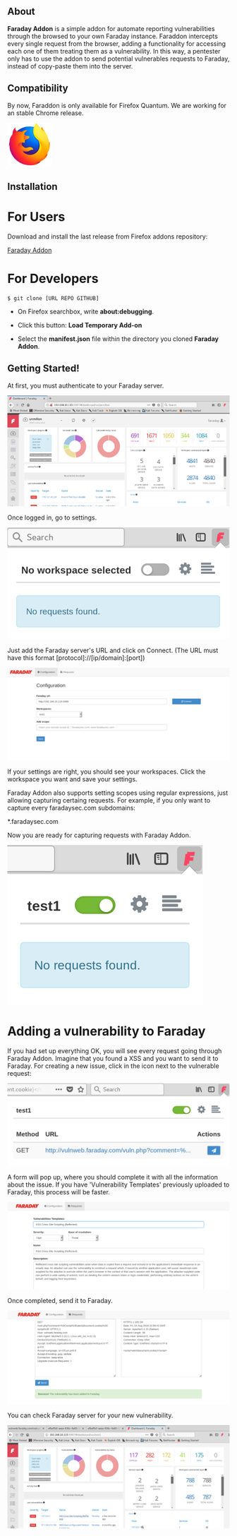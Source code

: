 ## About

**Faraday Addon** is a simple addon for automate reporting vulnerabilities through the browsed to your own Faraday instance. Faraddon intercepts every single request from the browser, adding a functionality for accessing each one of them treating them as a vulnerability. In this way, a pentester only has to use the addon to send potential vulnerables requests to Faraday, instead of copy-paste them into the server.

## Compatibility

By now, Faraddon is only available for Firefox Quantum. We are working for an stable Chrome release.

![](images/wiki/firefox-icon.png)

## Installation

# For Users

Download and install the last release from Firefox addons repository:

[Faraday Addon](https://addons.mozilla.org/es/firefox/addon/faraday-addon/)

# For Developers

```
$ git clone [URL REPO GITHUB]

```

* On Firefox searchbox, write **about:debugging**.

* Click this button: **Load Temporary Add-on**

* Select the **manifest.json** file within the directory you cloned **Faraday Addon**.


## Getting Started!

At first, you must authenticate to your Faraday server.

![](images/wiki/1.png)

Once logged in, go to settings.

![](images/wiki/2.png)

Just add the Faraday server's URL and click on Connect. (The URL must have this format [protocol]://[ip/domain]:[port])

![](images/wiki/3.png)

If your settings are right, you should see your workspaces. Click the workspace you want and save your settings.

Faraday Addon also supports setting scopes using regular expressions, just allowing capturing certaing requests. For example, if you only want to capture every faradaysec.com subdomains:

*.faradaysec.com

Now you are ready for capturing requests with Faraday Addon.

![](images/wiki/4.png)

# Adding a vulnerability to Faraday

If you had set up everything OK, you will see every request going through Faraday Addon. Imagine that you found a XSS and you want to send it to Faraday. For creating a new issue, click in the icon next to the vulnerable request:

![](images/wiki/5.png)

A form will pop up, where you should complete it with all the information about the issue. If you have 'Vulnerability Templates' previously uploaded to Faraday, this process will be faster.

![](images/wiki/6.png)

Once completed, send it to Faraday.

![](images/wiki/7.png)

You can check Faraday server for your new vulnerability.

![](images/wiki/8.png)
